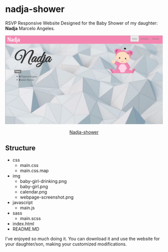 # nadja-shower
RSVP Responsive Website Designed for the Baby Shower of my daughter: **Nadja** Marcelo Angeles.

<center><img src="img\webpage-screenshot.png" alt="Website screenshot">

[Nadja-shower](https://droxine.github.io/nadja-shower/ "Hosted with GitHub Pages")</center>

## Structure
- css
    - main.css
    - main.css.map
- img
    - baby-girl-drinking.png
    - baby-girl.png
    - calendar.png
    - webpage-screenshot.png
- javascript
    - main.js
- sass
    - main.scss
- index.html
- README.MD

I've enjoyed so much doing it. You can download it and use the website for your daughter/son, making your customized modifications.